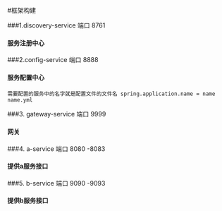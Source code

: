 #框架构建

###1.discovery-service 端口 8761
#### 服务注册中心
###2.config-service 端口 8888
#### 服务配置中心 
    需要配置的服务中的名字就是配置文件的文件名 spring.application.name = name   name.yml 
###3. gateway-service 端口 9999
#### 网关
###4. a-service 端口 8080 -8083
#### 提供a服务接口
###5. b-service 端口 9090 -9093
#### 提供b服务接口
